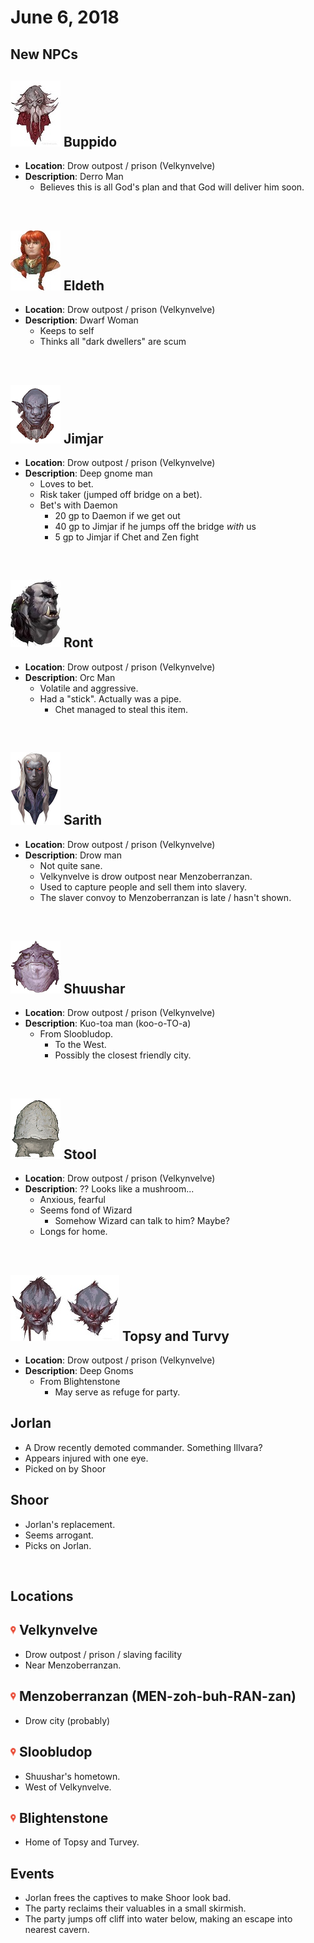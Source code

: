 # June 6, 2018

## New NPCs

## ![npc](../campaign-images/Buppido.jpg) Buppido
- **Location**: Drow outpost / prison (Velkynvelve)
- **Description**: Derro Man
    - Believes this is all God's plan and that God will deliver him soon.

<br/>

## ![npc](../campaign-images/Eldeth.jpg) Eldeth
- **Location**: Drow outpost / prison (Velkynvelve)
- **Description**: Dwarf Woman
    - Keeps to self
    - Thinks all "dark dwellers" are scum

<br/>

## ![npc](../campaign-images/Jimjar.png) Jimjar
- **Location**: Drow outpost / prison (Velkynvelve)
- **Description**: Deep gnome man
    - Loves to bet.
    - Risk taker (jumped off bridge on a bet).
    - Bet's with Daemon
        - 20 gp to Daemon if we get out
        - 40 gp to Jimjar if he jumps off the bridge *with* us
        - 5 gp to Jimjar if Chet and Zen fight

<br/>

## ![npc](../campaign-images/Ront.jpg) Ront
- **Location**: Drow outpost / prison (Velkynvelve)
- **Description**: Orc Man
    - Volatile and aggressive.
    - Had a "stick". Actually was a pipe.
        - Chet managed to steal this item.

<br/>

## ![npc](../campaign-images/Sarith.png) Sarith
- **Location**: Drow outpost / prison (Velkynvelve)
- **Description**: Drow man
    - Not quite sane.
    - Velkynvelve is drow outpost near Menzoberranzan.
    - Used to capture people and sell them into slavery.
    - The slaver convoy to Menzoberranzan is late / hasn't shown.

<br/>

## ![npc](../campaign-images/Shuushar.png) Shuushar
- **Location**: Drow outpost / prison (Velkynvelve)
- **Description**: Kuo-toa man (koo-o-TO-a)
    - From Sloobludop.
        - To the West.
        - Possibly the closest friendly city.

<br/>

## ![npc](../campaign-images/Stool.png) Stool
- **Location**: Drow outpost / prison (Velkynvelve)
- **Description**: ?? Looks like a mushroom...
    - Anxious, fearful
    - Seems fond of Wizard
        - Somehow Wizard can talk to him? Maybe?
    - Longs for home.

<br/>

## ![npc](../campaign-images/TopsyTurvy.jpg) Topsy and Turvy
- **Location**: Drow outpost / prison (Velkynvelve)
- **Description**: Deep Gnoms
    - From Blightenstone
        - May serve as refuge for party.


## Jorlan
- A Drow recently demoted commander. Something Illvara?
- Appears injured with one eye.
- Picked on by Shoor


##  Shoor
- Jorlan's replacement.
- Seems arrogant.
- Picks on Jorlan.

<br/>

## Locations
## ![locale](../icons/locale.png) Velkynvelve
- Drow outpost / prison / slaving facility
- Near Menzoberranzan.

## ![locale](../icons/locale.png) Menzoberranzan (MEN-zoh-buh-RAN-zan)
- Drow city (probably)

## ![locale](../icons/locale.png) Sloobludop
- Shuushar's hometown.
-  West of Velkynvelve.

## ![locale](../icons/locale.png) Blightenstone
- Home of Topsy and Turvey.

## Events
- Jorlan frees the captives to make Shoor look bad.
- The party reclaims their valuables in a small skirmish.
- The party jumps off cliff into water below, making an escape into nearest cavern.